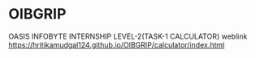 # OIBGRIP
OASIS INFOBYTE INTERNSHIP
LEVEL-2(TASK-1 CALCULATOR) weblink
https://hritikamudgal124.github.io/OIBGRIP/calculator/index.html
